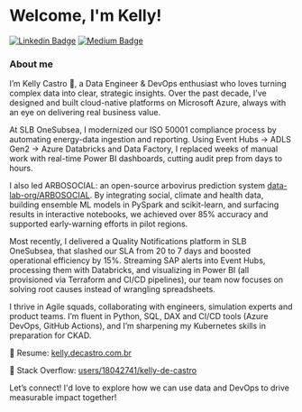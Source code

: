 # Welcome, I'm Kelly!

[![Linkedin Badge](https://img.shields.io/badge/LinkedIn-0077B5?style=for-the-badge&logo=linkedin&logoColor=white&link=https://www.linkedin.com/in/castrokelly)](https://www.linkedin.com/in/castrokelly/)
[![Medium Badge](https://img.shields.io/badge/Medium-12100E?style=for-the-badge&logo=medium&logoColor=white&link=https://medium.com/@kellydecastro)](https://kellydecastro.medium.com/)

### About me

I’m Kelly Castro 👋, a Data Engineer & DevOps enthusiast who loves turning complex data into clear, strategic insights. Over the past decade, I've designed and built cloud-native platforms on Microsoft Azure, always with an eye on delivering real business value.

At SLB OneSubsea, I modernized our ISO 50001 compliance process by automating energy-data ingestion and reporting. Using Event Hubs → ADLS Gen2 → Azure Databricks and Data Factory, I replaced weeks of manual work with real-time Power BI dashboards, cutting audit prep from days to hours.

I also led ARBOSOCIAL: an open-source arbovirus prediction system [data-lab-org/ARBOSOCIAL](https://github.com/data-lab-org/ARBOSOCIAL). By integrating social, climate and health data, building ensemble ML models in PySpark and scikit-learn, and surfacing results in interactive notebooks, we achieved over 85% accuracy and supported early-warning efforts in pilot regions.

Most recently, I delivered a Quality Notifications platform in SLB OneSubsea, that slashed our SLA from 20 to 7 days and boosted operational efficiency by 15%. Streaming SAP alerts into Event Hubs, processing them with Databricks, and visualizing in Power BI (all provisioned via Terraform and CI/CD pipelines), our team now focuses on solving root causes instead of wrangling spreadsheets.

I thrive in Agile squads, collaborating with engineers, simulation experts and product teams. I’m fluent in Python, SQL, DAX and CI/CD tools (Azure DevOps, GitHub Actions), and I’m sharpening my Kubernetes skills in preparation for CKAD.

🔗 Resume: [kelly.decastro.com.br](https://kelly.decastro.com.br)

🔗 Stack Overflow: [users/18042741/kelly-de-castro](https://stackoverflow.com/users/18042741/kelly-de-castro)

Let’s connect! I'd love to explore how we can use data and DevOps to drive measurable impact together!
